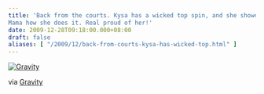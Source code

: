 ```yaml
---
title: 'Back from the courts. Kysa has a wicked top spin, and she showed her
Mama how she does it. Real proud of her!'
date: 2009-12-28T09:18:00.000+08:00
draft: false
aliases: [ "/2009/12/back-from-courts-kysa-has-wicked-top.html" ]
---
```


  
[![Gravity](http://jon.doblados.net/wp-content/uploads/2009/12/Gravity1.jpg.scaled10001-300x225.jpg)](http://jon.doblados.net/wp-content/uploads/2009/12/Gravity1.jpg.scaled10001.jpg)  

  

  

via [Gravity](http://mobileways.de/gravity)
